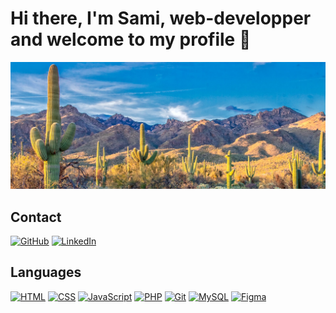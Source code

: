 # Hi there, I'm Sami, web-developper and welcome to my profile 👋


![alt text](Cactus.jpg)


## Contact

[![GitHub](https://img.shields.io/badge/-GitHub-000?&logo=GitHub&logoColor=FFF)](https://github.com/sami-aak)
[![LinkedIn](https://img.shields.io/badge/-LinkedIn-000?&logo=LinkedIn&logoColor=0A66C2)](https://www.linkedin.com/in/sami-a-56920524a/)

## Languages

[![HTML](https://img.shields.io/badge/-HTML5-000?&logo=HTML5&logoColor=E34F26)](https://www.w3.org/html/)
[![CSS](https://img.shields.io/badge/-CSS3-000?&logo=CSS3&logoColor=1572B6)](https://developer.mozilla.org/fr/docs/Web/CSS)
[![JavaScript](https://img.shields.io/badge/-JavaScript-000?&logo=JavaScript&logoColor=F7DF1E)](https://developer.mozilla.org/en-US/docs/Web/JavaScript)
[![PHP](https://img.shields.io/badge/-PHP-000?&logo=PHP&logoColor=777BB4)](https://www.php.net)
[![Git](https://img.shields.io/badge/-Git-000?&logo=Git&logoColor=F05032)](https://git-scm.com/)
[![MySQL](https://img.shields.io/badge/-MySQL-000?&logo=MySQL&logoColor=4479A1)](https://www.mysql.com/)
[![Figma](https://img.shields.io/badge/-Figma-000?&logo=Figma&logoColor=F24E1E)](https://www.figma.com/)


<!--
**sami-aak/sami-aak** is a ✨ _special_ ✨ repository because its `README.md` (this file) appears on your GitHub profile.

Here are some ideas to get you started:

- 🔭 I’m currently working on ...
- 🌱 I’m currently learning ...
- 👯 I’m looking to collaborate on ...
- 🤔 I’m looking for help with ...
- 💬 Ask me about ...
- 📫 How to reach me: ...
- 😄 Pronouns: ...
- ⚡ Fun fact: ...
-->
